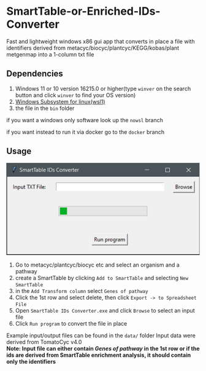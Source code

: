# SmartTable-or-Enriched-IDs-Converter
Fast and lightweight windows x86 gui app that converts in place a file with identifiers derived from metacyc/biocyc/plantcyc/KEGG/kobas/plant metgenmap into a 1-column txt file

## Dependencies

1. Windows 11 or 10 version 16215.0 or higher(type `winver` on the search button and click `winver` to find your OS version)
2. [Windows Subsystem for linux(wsl1)](INSTALL.md)
3. the file in the `bin` folder

if you want a windows only software look up the `nowsl` branch

if you want instead to run it via docker go to the `docker` branch

## Usage

![](img/1.png)

1. Go to metacyc/plantcyc/biocyc etc and select an organism and a pathway
2. create a SmartTable by clicking `Add to SmartTable` and selecting `New SmartTable`
3. in the `Add Transform column` select `Genes of pathway`
4. Click the 1st row and select delete, then click `Export -> to Spreadsheet File`
5. Open `SmartTable IDs Converter.exe` and click `Browse` to select an input file
6. Click `Run program` to convert the file in place

Example input/output files can be found in the `data/` folder
Input data were derived from TomatoCyc v4.0  
**Note: Input file can either contain *Genes of pathway* in the 1st row or if the ids are derived from SmartTable enrichment analysis, it should contain only the identifiers**